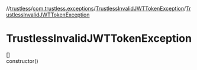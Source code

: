 //[trustless](../../../index.md)/[com.trustless.exceptions](../index.md)/[TrustlessInvalidJWTTokenException](index.md)/[TrustlessInvalidJWTTokenException](-trustless-invalid-j-w-t-token-exception.md)

# TrustlessInvalidJWTTokenException

[]\
constructor()
